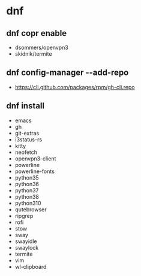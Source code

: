# dnf
## dnf copr enable
- dsommers/openvpn3
- skidnik/termite
## dnf config-manager --add-repo
- https://cli.github.com/packages/rpm/gh-cli.repo
## dnf install
- emacs
- gh
- git-extras
- i3status-rs
- kitty
- neofetch
- openvpn3-client
- powerline
- powerline-fonts
- python35
- python36
- python37
- python38
- python310
- qutebrowser
- ripgrep
- rofi
- stow
- sway
- swayidle
- swaylock
- termite
- vim
- wl-clipboard
